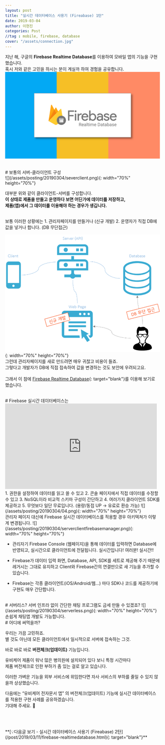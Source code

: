 ```yaml
---
layout: post
title: "실시간 데이터베이스 사용기 (Fireabase) 1탄"
date: 2019-03-04
author: 이현진
categories: Post
//tag : mobile, firebase, database
cover: "/assets/connection.jpg"
---
```


지난 해, 구글의 **Firebase Realtime Database**를 이용하여 모바일 앱의 기능을 구현했습니다.
<br>혹시 저와 같은 고민을 하시는 분이 계실까 하여 경험을 공유합니다.
![](/assets/posting/20190304/1.png)

<br>
# 보통의 서버-클라이언트 구성
<br>
![](/assets/posting/20190304/severclient.png){: width="70%" height="70%"}

대부분 위와 같이 클라이언트-서버를 구성합니다.<br>
**이 상태로 제품을 만들고 운영하다 보면 어딘가에 데이터를 저장하고,<br> 제품(앱)에서 그 데이터를 이용해야 하는 경우가 생깁니다.**

<br>
보통 이러한 상황에는
1. 관리자페이지를 만들거나 (신규 개발)
2. 운영자가 직접 DB에 값을 넣거나 합니다. (DB 무단접근)

![](/assets/posting/20190304/serverclientmanager.png){: width="70%" height="70%"}
<br>
그런데 관리자페이지를 새로 만드려면 매우 귀찮고 비용이 들죠.
<br>
그렇다고 개발자가 DB에 직접 접속하여 값을 변경하는 것도 보안에 우려되고요.
<br>
<br>
그래서 이 참에 [Firebase Realtime Database](https://firebase.google.com/docs/database/?hl=ko){: target="blank"}를 이용해 보기로 했습니다.


<br>
# Firebase 실시간 데이터베이스는
<iframe width="494" height="278" src="https://www.youtube.com/embed/U5aeM5dvUpA?list=PLl-K7zZEsYLmOF_07IayrTntevxtbUxDL" frameborder="0" allow="accelerometer; autoplay; encrypted-media; gyroscope; picture-in-picture" allowfullscreen="">
</iframe>
1. 권한을 설정하여 데이터를 읽고 쓸 수 있고
2. 콘솔 페이지에서 직접 데이터를 수정할 수 있고
3. NoSQL이라 비교적 스키마 구성이 간단하고
4. 여러가지 클라이언트 SDK를 제공하고
5. 무엇보다 일단 무료입니다. (용량/동접 UP -> 유료로 환승 가능)
![](/assets/posting/20190304/04.png){: width="70%" height="70%"}

<br>
관리자 페이지 대신에 Firebase 실시간 데이터베이스를 적용할 경우 아키텍쳐가 이렇게 변경됩니다.
![](/assets/posting/20190304/serverclientfirebasemanager.png){: width="70%" height="70%"}


- 관리자기 Firebase Console (웹페이지)을 통해 데이터를 입력하면 Database에 반영되고, 실시간으로 클라이언트에 전달됩니다.
실시간입니다! 여러분! 실시간!!

- Firebase가 데이터 입력 화면, Database, API, SDK를 세트로 제공해 주기 때문에 레거시는 그대로 유지하고 Client와 Firebase간의 연결만으로 새 기능을 추가할 수 있습니다.

- Firebase는 각종 클라이언트(iOS/Android/웹...) 마다 SDK나 코드를 제공하기에 구현도 매우 간단합니다.


<br>
# 서버리스?
서버 인프라 없이 간단한 채팅 프로그램도 금세 만들 수 있겠죠?
 ![](/assets/posting/20190304/serverless.png){: width="70%" height="70%"}
<br>손쉽게 채팅앱 개발도 가능합니다.



<br>
# 어디에 써먹을까?

우리는 가끔 고민하죠. 
<br>별 것도 아닌데 모든 클라이언트에서 일시적으로 서버에 접속하는 그것.

바로 바로 바로 
**버전체크(업데이트)** 기능입니다.


유비케어 제품이 워낙 많은 병의원에 설치되어 있다 보니 특정 시간마다 
<br>제품 버전체크로 인한 부하가 좀 있는 걸로 알고 있습니다.

이러한 가벼운 기능을 외부 서비스에 위임한다면
자사 서비스의 부하를 줄일 수 있지 않을까 상상했습니다.


다음에는
“유비케어 전자문서 앱” 의 버전체크(업데이트) 기능에
실시간 데이터베이스를 적용한 구현 사례를 공유하겠습니다.
<br>기대해 주세요. 👋



<br>
<br>
<br>
**[💡️다음글 보기 - 실시간 데이터베이스 사용기 (Fireabase) 2탄](/post/2019/03/11/firebase-realtimedatabase.html){: target="blank"}**
<br>
<br>
<br>